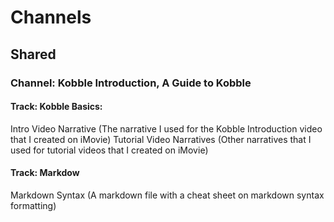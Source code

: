 # Channels 
## Shared


### Channel: Kobble Introduction, A Guide to Kobble
#### Track: Kobble Basics:
Intro Video Narrative (The narrative I used for the Kobble Introduction video that I created on iMovie)
Tutorial Video Narratives (Other narratives that I used for tutorial videos that I created on iMovie)

#### Track: Markdow
Markdown Syntax (A markdown file with a cheat sheet on markdown syntax formatting)